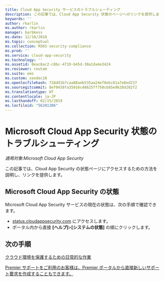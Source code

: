 ```yaml
---
title: Cloud App Security サービスのトラブルシューティング
description: この記事では、Cloud App Security 状態のページへのリンクを提供します
keywords: ''
author: rkarlin
ms.author: rkarlin
manager: barbkess
ms.date: 12/10/2018
ms.topic: conceptual
ms.collection: M365-security-compliance
ms.prod: ''
ms.service: cloud-app-security
ms.technology: ''
ms.assetid: 0eac8ac2-c8bc-4719-b45d-30a1da4e3424
ms.reviewer: reutam
ms.suite: ems
ms.custom: seodec18
ms.openlocfilehash: 718dd1b7caa88aeb535aa24ef0ebc81a7e0ed237
ms.sourcegitcommit: 8ef0438fa35916c48625ff750cb85e9628d202f2
ms.translationtype: HT
ms.contentlocale: ja-JP
ms.lasthandoff: 02/15/2019
ms.locfileid: "56281306"
---
```

# <a name="troubleshooting-microsoft-cloud-app-security-status"></a>Microsoft Cloud App Security 状態のトラブルシューティング

*適用対象:Microsoft Cloud App Security*

この記事では、Cloud App Security の状態ページにアクセスするための方法を説明し、リンクを提供します。

## <a name="microsoft-cloud-app-security-status"></a>Microsoft Cloud App Security の状態

Microsoft Cloud App Security サービスの現在の状態は、次の手順で確認できます。

- [status.cloudappsecurity.com](https://status.cloudappsecurity.com) にアクセスします。
- ポータル内から直接 **[ヘルプ]**>**[システムの状態]** の順にクリックします。

## <a name="next-steps"></a>次の手順
 
[クラウド環境を保護するための日常的な作業](daily-activities-to-protect-your-cloud-environment.md)   

[Premier サポートをご利用のお客様は、Premier ポータルから直接新しいサポート要求を作成することもできます。](https://premier.microsoft.com/)  
  
  
